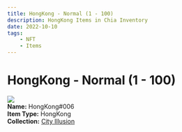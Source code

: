 ```yaml
---
title: HongKong - Normal (1 - 100)
description: HongKong Items in Chia Inventory
date: 2022-10-10
tags:
    - NFT
    - Items
---
```


# HongKong - Normal (1 - 100)
<div class="item_thumbnail">
<img loading="lazy" src="https://vk43pnluvuri5mabejlwmhphhuf5cu6mtkpk3mpvokruc466ou.arweave.net/qrm3tXSt_Io6wASJXZh3nPQvRU8yanq2x9XKjQXPedU"><br/>
<div><strong>Name:</strong> HongKong#006</div>
<div><strong>Item Type:</strong> HongKong</div>
<div><strong>Collection:</strong> <a href="https://www.spacescan.io/xch/nft/collection/col1lend2dcn558km4wcwta4xnkfv3xpcmlp9kyt0m909emvfxechlyqdl5ndg">City Illusion</a></div>
</div>

